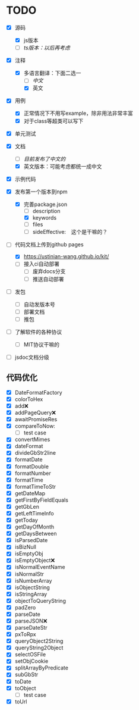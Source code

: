 # TODO

- [x] 源码
  - [x] js版本
  - [ ] *ts版本：以后再考虑*
- [x] 注释
  - [x] 多语言翻译：下面二选一
    - [ ] *中文*
    - [x] 英文
- [x] 用例
  - [x] 正常情况下不用写example，除非用法非常丰富
  - [x] 对于class等超类可以写下
- [x] 单元测试
- [x] 文档
  - [ ] *目前发布了中文的*
  - [x] 英文版本：可能考虑都统一成中文
- [x] 示例代码
- [x] 发布第一个版本到npm
  - [x] 完善package.json
    - [ ] description
    - [x] keywords
    - [ ] files
    - [ ] sideEffective:　这个是干嘛的？
- [ ] 代码文档上传到github pages
  - [x]  https://ustinian-wang.github.io/kit/
  - [ ] 接入ci自动部署
    - [ ]  废弃docs分支
    - [ ]  推送自动部署
- [ ] 发包
  - [ ]  自动发版本号
  - [ ]  部署文档
  - [ ]  推包
- [ ] 了解软件的各种协议
  - [ ]  MIT协议干嘛的
- [ ]  jsdoc文档分级



## 代码优化

- [x] DateFormatFactory
- [x] colorToHex
- [x] add:x:
- [x] addPageQuery:x:
- [x] awaitPromiseRes
- [x] compareToNow:
  - [ ] test case
- [x] convertMimes
- [x] dateFormat
- [x] divideGbStr2line
- [x] formatDate
- [x] formatDouble
- [x] formatNumber
- [x] formatTime
- [x] formatTimeToStr
- [x] getDateMap
- [x] getFirstByFieldEquals
- [x] getGbLen
- [x] getLeftTimeInfo
- [x] getToday
- [x] getDayOfMonth
- [x] getDaysBetween
- [x] isParsedDate
- [x] isBizNull
- [x] isEmptyObj
- [x] isEmptyObject:x:
- [x] isNormalEventName
- [x] isNormalStr
- [x] isNumberArray
- [x] isObjectString
- [x] isStringArray
- [x] objectToQueryString
- [x] padZero
- [x] parseDate
- [x] parseJSON:x:
- [x] parseDateStr
- [x] pxToRpx
- [x] queryObject2String
- [x] queryString2Object
- [x] selectOSFile
- [x] setObjCookie
- [x] splitArrayByPredicate
- [x] subGbStr
- [x] toDate
- [x] toObject
  - [ ] test case
- [x] toUrl